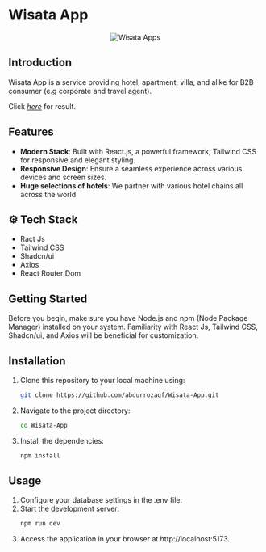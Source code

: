 # Wisata App

<div align="center" width="100%">
   <img src="/public/images-readme.png" alt="Wisata App">s
</div>

## Introduction

Wisata App is a service providing hotel, apartment, villa, and alike for B2B consumer (e.g corporate and travel agent).

Click [_here_]() for result.

## Features

- **Modern Stack**: Built with React.js, a powerful framework, Tailwind CSS for responsive and elegant styling.
- **Responsive Design**: Ensure a seamless experience across various devices and screen sizes.
- **Huge selections of hotels**: We partner with various hotel chains all across the world.

## ⚙️ Tech Stack

- Ract Js
- Tailwind CSS
- Shadcn/ui
- Axios
- React Router Dom

## Getting Started

Before you begin, make sure you have Node.js and npm (Node Package Manager) installed on your system. Familiarity with React Js, Tailwind CSS, Shadcn/ui, and Axios will be beneficial for customization.

## Installation

1. Clone this repository to your local machine using:

   ```bash
   git clone https://github.com/abdurrozaqf/Wisata-App.git
   ```

2. Navigate to the project directory:
   ```bash
   cd Wisata-App
   ```
3. Install the dependencies:
   ```bash
   npm install
   ```

## Usage

1. Configure your database settings in the .env file.
2. Start the development server:
   ```bash
   npm run dev
   ```
3. Access the application in your browser at http://localhost:5173.
